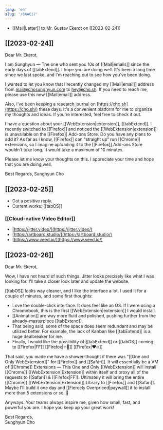 ```yaml
---
lang: 'en'
slug: '/8AAC37'
---
```


- [[Mail|Letter]] to Mr. Gustav Ekerot on [[2023-02-24]]

## [[2023-02-24]]

Dear Mr. Ekerot,

I am Sunghyun — The one who sent you 10s of [[Mail|emails]] since the early days of [[tabExtend]]. I hope you are doing well. It's been a long time since we last spoke, and I'm reaching out to see how you've been doing.

I wanted to let you know that I recently changed my [[Mail|email]] address from [mail@chosunghyun.com](mailto:mail@chosunghyun.com) to [hey@cho.sh](mailto:hey@cho.sh). If you need to reach me, please use this new [[Mail|email]] address.

Also, I've been keeping a research journal on [https://cho.sh](https://cho.sh/) these days. It's a convenient platform for me to organize my thoughts and ideas. If you're interested, feel free to check it out.

I have a question about your [[WebExtension|extension]], [[tabExtend]]. I recently switched to [[Firefox]] and noticed the [[WebExtension|extension]] is unavailable on the [[Firefox]] Add-ons Store. Do you have any plans to add it? As far as I know, [[Firefox]] can "straight up" run [[Chrome]] extensions, so I imagine uploading it to the [[Firefox]] Add-ons Store wouldn't take long. It would take a maximum of 10 minutes.

Please let me know your thoughts on this. I appreciate your time and hope that you are doing well.

Best Regards,
Sunghyun Cho

## [[2023-02-25]]

- Got a positive reply.
- Current works: [[tabOS]]

### [[Cloud-native Video Editor]]

- [https://jitter.video/](https://jitter.video/)
- [https://artboard.studio/](https://artboard.studio/)
- [https://www.veed.io/](https://www.veed.io/)

## [[2023-02-26]]

Dear Mr. Ekerot,

Wow, I have not heard of such things. Jitter looks precisely like what I was looking for. I'll take a closer look later and update the website.

[[tabOS]] looks way cleaner, and I like the interface a lot. I used it for a couple of minutes, and some first thoughts:

- Love the double-click interface. It does feel like an OS. If I were using a Chromebook, this is the first [[WebExtension|extension]] I would install.
- [[Animation]] are way more fluid and polished, pushing further from the already-masterpiece [[tabExtend]].
- That being said, some of the space does seem redundant and may be utilized better. For example, the lack of Kanban like [[tabExtend]] is a huge dealbreaker for me.
- Finally, I would like the possibility of [[tabExtend]] or [[tabOS]] coming to [[Firefox|FF]] [[Firefox|🔥🦊]] [[Firefox|❤🔥]]

That said, you made me have a shower-thought if there was "[[One and Only WebExtension]]" for [[Firefox]] and [[Safari]]. It will essentially be a VM of [[Chrome]] Extensions — This One and Only [[WebExtension]] will install [[Chrome]] [[WebExtension|Extension]] within itself and proxy all of the requests to [[Safari]] & [[Firefox|FF]]. Ultimately it will bring the entire [[Chrome]] [[WebExtension|Extension]] Library to [[Firefox]] and [[Safari]]. Maybe I'll build it one day and [[Fiercely Overpriced|paywall]] it to install more than 5 extensions or so. 🤣

Anyways. Your teams always inspire me, given how small, fast, and powerful you are. I hope you keep up your great work!

Best Regards,  
Sunghyun Cho
